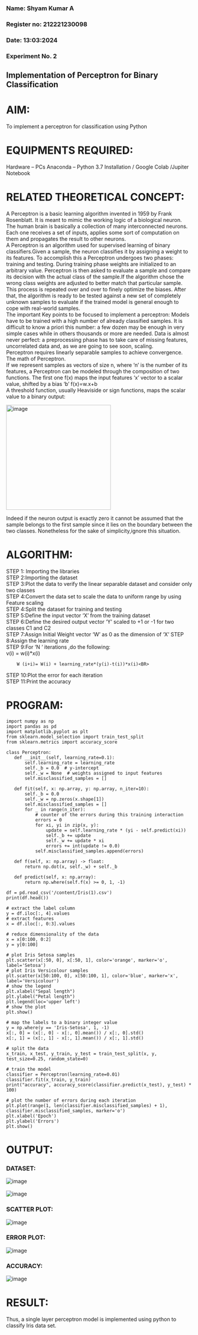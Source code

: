 <H3>Name: Shyam Kumar A</H3>
<H3>Register no: 212221230098</H3>
<H3>Date: 13:03:2024</H3>
<H3>Experiment No. 2 </H3>

## Implementation of Perceptron for Binary Classification
# AIM:
To implement a perceptron for classification using Python<BR>

# EQUIPMENTS REQUIRED:
Hardware – PCs
Anaconda – Python 3.7 Installation / Google Colab /Jupiter Notebook

# RELATED THEORETICAL CONCEPT:
A Perceptron is a basic learning algorithm invented in 1959 by Frank Rosenblatt. It is meant to mimic the working logic of a biological neuron. The human brain is basically a collection of many interconnected neurons. Each one receives a set of inputs, applies some sort of computation on them and propagates the result to other neurons.<BR>
A Perceptron is an algorithm used for supervised learning of binary classifiers.Given a sample, the neuron classifies it by assigning a weight to its features. To accomplish this a Perceptron undergoes two phases: training and testing. During training phase weights are initialized to an arbitrary value. Perceptron is then asked to evaluate a sample and compare its decision with the actual class of the sample.If the algorithm chose the wrong class weights are adjusted to better match that particular sample. This process is repeated over and over to finely optimize the biases. After that, the algorithm is ready to be tested against a new set of completely unknown samples to evaluate if the trained model is general enough to cope with real-world samples.<BR>
The important Key points to be focused to implement a perceptron:
Models have to be trained with a high number of already classified samples. It is difficult to know a priori this number: a few dozen may be enough in very simple cases while in others thousands or more are needed.
Data is almost never perfect: a preprocessing phase has to take care of missing features, uncorrelated data and, as we are going to see soon, scaling.<BR>
Perceptron requires linearly separable samples to achieve convergence.
The math of Perceptron. <BR>
If we represent samples as vectors of size n, where ‘n’ is the number of its features, a Perceptron can be modeled through the composition of two functions. The first one f(x) maps the input features  ‘x’  vector to a scalar value, shifted by a bias ‘b’
f(x)=w.x+b
 <BR>
A threshold function, usually Heaviside or sign functions, maps the scalar value to a binary output:

 


<img width="283" alt="image" src="https://github.com/Lavanyajoyce/Ex-2--NN/assets/112920679/c6d2bd42-3ec1-42c1-8662-899fa450f483">


Indeed if the neuron output is exactly zero it cannot be assumed that the sample belongs to the first sample since it lies on the boundary between the two classes. Nonetheless for the sake of simplicity,ignore this situation.<BR>


# ALGORITHM:
STEP 1: Importing the libraries<BR>
STEP 2:Importing the dataset<BR>
STEP 3:Plot the data to verify the linear separable dataset and consider only two classes<BR>
STEP 4:Convert the data set to scale the data to uniform range by using Feature scaling<BR>
STEP 4:Split the dataset for training and testing<BR>
STEP 5:Define the input vector ‘X’ from the training dataset<BR>
STEP 6:Define the desired output vector ‘Y’ scaled to +1 or -1 for two classes C1 and C2<BR>
STEP 7:Assign Initial Weight vector ‘W’ as 0 as the dimension of ‘X’
STEP 8:Assign the learning rate<BR>
STEP 9:For ‘N ‘ iterations ,do the following:<BR>
        v(i) = w(i)*x(i)<BR>
         
        W (i+i)= W(i) + learning_rate*(y(i)-t(i))*x(i)<BR>
STEP 10:Plot the error for each iteration <BR>
STEP 11:Print the accuracy<BR>
# PROGRAM:
 ~~~
import numpy as np
import pandas as pd
import matplotlib.pyplot as plt
from sklearn.model_selection import train_test_split
from sklearn.metrics import accuracy_score

class Perceptron:
    def __init__(self, learning_rate=0.1):
        self.learning_rate = learning_rate
        self._b = 0.0  # y-intercept
        self._w = None  # weights assigned to input features
        self.misclassified_samples = []

    def fit(self, x: np.array, y: np.array, n_iter=10):
        self._b = 0.0
        self._w = np.zeros(x.shape[1])
        self.misclassified_samples = []
        for _ in range(n_iter):
            # counter of the errors during this training interaction
            errors = 0
            for xi, yi in zip(x, y):
                update = self.learning_rate * (yi - self.predict(xi))
                self._b += update
                self._w += update * xi
                errors += int(update != 0.0)
            self.misclassified_samples.append(errors)

    def f(self, x: np.array) -> float:
        return np.dot(x, self._w) + self._b

    def predict(self, x: np.array):
        return np.where(self.f(x) >= 0, 1, -1)

df = pd.read_csv('/content/Iris(1).csv')
print(df.head())

# extract the label column
y = df.iloc[:, 4].values
# extract features
x = df.iloc[:, 0:3].values

# reduce dimensionality of the data
x = x[0:100, 0:2]
y = y[0:100]

# plot Iris Setosa samples
plt.scatter(x[:50, 0], x[:50, 1], color='orange', marker='o', label='Setosa')
# plot Iris Versicolour samples
plt.scatter(x[50:100, 0], x[50:100, 1], color='blue', marker='x', label='Versicolour')
# show the legend
plt.xlabel("Sepal length")
plt.ylabel("Petal length")
plt.legend(loc='upper left')
# show the plot
plt.show()

# map the labels to a binary integer value
y = np.where(y == 'Iris-Setosa', 1, -1)
x[:, 0] = (x[:, 0] - x[:, 0].mean()) / x[:, 0].std()
x[:, 1] = (x[:, 1] - x[:, 1].mean()) / x[:, 1].std()

# split the data
x_train, x_test, y_train, y_test = train_test_split(x, y, test_size=0.25, random_state=0)

# train the model
classifier = Perceptron(learning_rate=0.01)
classifier.fit(x_train, y_train)
print("accuracy", accuracy_score(classifier.predict(x_test), y_test) * 100)

# plot the number of errors during each iteration
plt.plot(range(1, len(classifier.misclassified_samples) + 1), classifier.misclassified_samples, marker='o')
plt.xlabel('Epoch')
plt.ylabel('Errors')
plt.show()

 ~~~

# OUTPUT:
### DATASET:
![image](https://github.com/ShyamKumar-AI-DS/Ex-2--NN/assets/93427182/efb7554a-7610-4afa-b1d7-afe8c426f893)
<br></br>
![image](https://github.com/ShyamKumar-AI-DS/Ex-2--NN/assets/93427182/c6ea5d1b-9387-4cc8-b0fb-2f6b57eec648)


### SCATTER PLOT:
![image](https://github.com/ShyamKumar-AI-DS/Ex-2--NN/assets/93427182/e7b8549a-abce-45a8-afc5-01735ac568c4)

### ERROR PLOT:
![image](https://github.com/ShyamKumar-AI-DS/Ex-2--NN/assets/93427182/11c87e16-8525-4969-abce-b0e677553330)

### ACCURACY:
![image](https://github.com/ShyamKumar-AI-DS/Ex-2--NN/assets/93427182/3dc87338-d21c-42ce-a477-9f39ccb9126f)

# RESULT:
 Thus, a single layer perceptron model is implemented using python to classify Iris data set.

 
